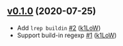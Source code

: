 ## [v0.1.0](https://github.com/k1LoW/lrep/compare/d7124258dbb8...v0.1.0) (2020-07-25)

* Add `lrep buildin` [#2](https://github.com/k1LoW/lrep/pull/2) ([k1LoW](https://github.com/k1LoW))
* Support build-in regexp [#1](https://github.com/k1LoW/lrep/pull/1) ([k1LoW](https://github.com/k1LoW))